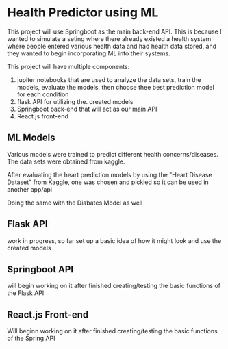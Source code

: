 # Health Predictor using ML

This project will use Springboot as the main back-end API. This is because I wanted to simulate a seting where there already existed a health system where people entered various health data and had health data stored, and they wanted to begin incorporating ML into their systems. 

This project will have multiple components: 
1. jupiter notebooks that are used to analyze the data sets, train the models, evaluate the models, then choose thee best prediction model for each condition
2. flask API for utilizing the. created models
3. Springboot back-end that will act as our main API
4. React.js front-end

## ML Models
Various models were trained to predict different health concerns/diseases. The data sets were obtained from kaggle. 

After evaluating the heart prediction models by using the "Heart Disease Dataset" from Kaggle, one was chosen and pickled so it can be used in another app/api

Doing the same with the Diabates Model as well

## Flask API
work in progress, so far set up a basic idea of how it might look and use the created models

## Springboot API
will begin working on it after finished creating/testing the basic functions of the Flask API

## React.js Front-end
Will beginn working on it after finished creating/testing the basic functions of the Spring API


